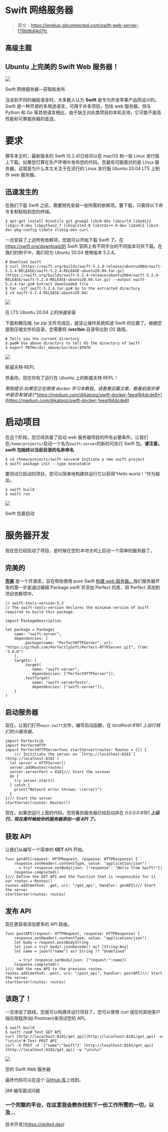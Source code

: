 # Swift 网络服务器

> 原文：<https://levelup.gitconnected.com/swift-web-server-f79b9b94d7fc>

## 高级主题

## Ubuntu 上完美的 Swift Web 服务器！

![](img/a3cadb797eed0c2eea799604cd344f8a.png)

Swift 网络服务器—获取和发布

当谈到不同的编程语言时，大多数人认为 **Swift** 是专为开发苹果产品而设计的。Swift 是一种开源的多用途语言，可用于许多项目，包括 web 服务器，但与 Python 和 Go 等其他语言相比，由于缺乏对此类项目的本机支持，它可能不是高性能和可靠服务器的首选。

# 要求

撰写本文时，最新版本的 Swift (5.2.4)已经可以在 macOS 和一些 Linux 发行版上下载。如果您打算在生产环境中发布您的代码，您最有可能面对的是 Linux 服务器。这就是为什么本文关注于在流行的 Linux 发行版 Ubuntu 20.04 LTS 上制作 web 服务器。

## 迅速发生的

在我们下载 Swift 之前，需要预先安装一些所需的依赖项。要下载，只需将以下命令复制粘贴到您的终端。

```
$ apt-get install binutils git gnupg2 libc6-dev libcurl4 libedit2 libgcc-9-dev libpython2.7 libsqlite3-0 libstdc++-9-dev libxml2 libz3-dev pkg-config tzdata zlib1g-dev curl
```

一旦安装了上述所有依赖项，您就可以开始下载 Swift 了。在 https://swift.org/download/的 Swift 官网上有不同平台的不同版本可供下载。在我们的例子中，我们将为 Ubuntu 20.04 使用版本 5.2.4。

```
# Download Swift
$ curl [https://swift.org/builds/swift-5.2.4-release/ubuntu2004/swift-5.2.4-RELEASE/swift-5.2.4-RELEASE-ubuntu20.04.tar.gz](https://swift.org/builds/swift-5.2.4-release/ubuntu2004/swift-5.2.4-RELEASE/swift-5.2.4-RELEASE-ubuntu20.04.tar.gz) --output swift-5.2.4.tar.gz# Extract downloaded file
$ tar -xzf swift-5.2.4.tar.gz# Go to the extracted directory
$ cd swift-5.2.4-RELEASE-ubuntu20.04/
```

![](img/c97179016aedc171ef9770887c6adb27.png)

在 LTS Ubuntu 20.04 上的快速安装

下载和解压缩. tar.zip 文件完成后，就该让操作系统知道 Swift 的位置了。根据您提取压缩文件的目录，您需要将 **/usr/bin** 目录导出到 OS 路径。

```
# Tells you the current directory
$ pwd# Use above directory to tell OS the directory of Swift
$ export PATH=/dir_above/usr/bin:$PATH
```

![](img/6ab9b907409b0e01f7c3865cfb086747.png)

斯威夫特·REPL

恭喜你。现在你有了运行在 Ubuntu 上的斯威夫特·REPL！

*帮助提示:如果您正在使用 docker 学习本教程，请看看这篇文章，看看前面步骤中是否有错误:*[*https://medium.com/@katopz/swift-docker-1eeaf84dcde8*](https://medium.com/@katopz/swift-docker-1eeaf84dcde8)

# 启动项目

在这个阶段，您已经具备了启动 web 服务器项目的所有必要条件。让我们在`/home/projects/`启动一个名为`swift-server`的新的可执行 Swift 包。**请注意，swift 包始终以当前目录的名称命名**

```
$ cd /home/projects/swift-server# Initiate a new swift project
$ swift package init --type executable
```

要测试已启动的项目，您可以简单地构建并运行它以获得“Hello world！”作为输出。

```
$ swift build
$ swift run
```

![](img/ce0da84f70667e0a35153c6b31cfb663.png)

Swift 包裹启动

# 服务器开发

现在您已经启动了项目，是时候在您的*本地主机*上启动一个简单的服务器了。

## 完美的

[**完美**](https://perfect.org/) 是一个开源库，旨在帮助使用 pure Swift [构建 web 服务器。](https://perfect.org/.)我们服务器开发的第一步是通过编辑`Package.swift`并添加 Perfect 的库，将 Perfect 添加到项目依赖项中。

```
// swift-tools-version:5.2
// The swift-tools-version declares the minimum version of Swift required to build this package.

import PackageDescription

let package = Package(
    name: "swift-server",
    dependencies: [
        .package(name: "PerfectHTTPServer", url: "https://github.com/PerfectlySoft/Perfect-HTTPServer.git", from: "3.0.0")
    ],
    targets: [
        .target(
            name: "swift-server",
            dependencies: ["PerfectHTTPServer"]),
        .testTarget(
            name: "swift-serverTests",
            dependencies: ["swift-server"]),
    ]
)
```

## 启动服务器

现在，让我们打开`main.swift`文件，编写启动函数，在 *localhost:8181 上运行我们的小服务器。*

```
import PerfectLib
import PerfectHTTP
import PerfectHTTPServerfunc startServer(routes: Routes = []) {
    /// Inititiate the server on `[http://localhost:8181`](http://localhost:8181`)
  let server = HTTPServer()
  server.addRoutes(routes)
  server.serverPort = 8181/// Start the serever
  do {
    try server.start()
  } catch {
    print("Network error thrown: \(error)")
  }
}/// Start the server
startServer(routes: Routes())
```

现在，如果您运行上面的代码，您将看到服务器已经启动并在 *0.0.0.0:8181* ***上运行。现在是时候给你的服务器添加一些 API 了。***

## 获取 API

让我们从编写一个简单的 **GET** API 开始。

```
func getAPI(request: HTTPRequest, response: HTTPResponse) {
    response.setHeader(.contentType, value: "application/json")
    _ = try? response.setBody(json: ["response": "Hello from Swift!"])
    response.completed()
}/// Define the GET API and the function that is responsible for it
var routes = Routes()
routes.add(method: .get, uri: "/get_api", handler: getAPI)/// Start the server
startServer(routes: routes)
```

## 发布 API

现在更容易添加更多的 API 路由。

```
func postAPI(request: HTTPRequest, response: HTTPResponse) {
    response.setHeader(.contentType, value: "application/json")
    let body = request.postBodyString
    let json = try? body?.jsonDecode() as? [String:Any]
    let name = json?["name"] as? String ?? "Undefined"

    _ = try? response.setBody(json: ["request:":name])
    response.completed()
}/// Add the new API to the previous routes
routes.add(method: .post, uri: "/post_api", handler: postAPI)/// Start the server
startServer(routes: routes)
```

## 该跑了！

一旦添加了路线，您就可以构建并运行项目了。您可以使用 *curl* 或任何其他客户端应用程序(如 Postman)来测试您的 API。

```
$ swift build
$ swift run# Test GET API
curl [http://localhost:8181/get_api](http://localhost:8181/get_api) -w "\n\n\n"# Test POST API
curl -X POST -d '{"name":"Swift"}' [http://localhost:8181/get_api](http://localhost:8181/get_api) -w "\n\n\n"
```

![](img/a3cadb797eed0c2eea799604cd344f8a.png)

您的 Swift Web 服务器

最终代码可以在这个 [GitHub 库](https://github.com/Hassaniiii/SwiftWebServer/tree/master)上找到。

[](https://skilled.dev) [## 编写面试问题

### 一个完整的平台，在这里我会教你找到下一份工作所需的一切，以及…

技术开发](https://skilled.dev)